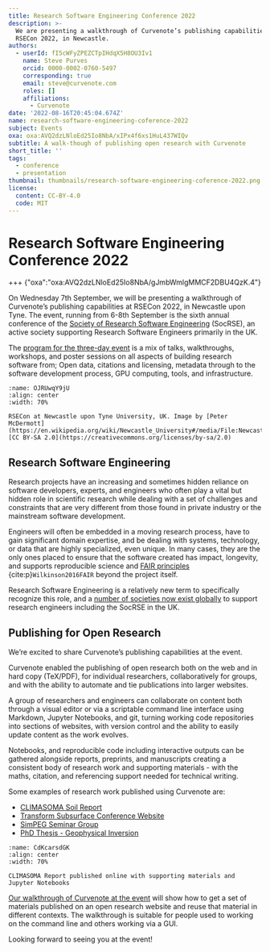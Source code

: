 ```yaml
---
title: Research Software Engineering Conference 2022
description: >-
  We are presenting a walkthrough of Curvenote’s publishing capabilities at
  RSECon 2022, in Newcastle.
authors:
  - userId: fI5cWFyZPEZCTpIHdqX5H8OU3Iv1
    name: Steve Purves
    orcid: 0000-0002-0760-5497
    corresponding: true
    email: steve@curvenote.com
    roles: []
    affiliations:
      - Curvenote
date: '2022-08-16T20:45:04.674Z'
name: research-software-engineering-coference-2022
subject: Events
oxa: oxa:AVQ2dzLNloEd25Io8NbA/xIPx4f6xs1HuL437WIQv
subtitle: A walk-though of publishing open research with Curvenote
short_title: ''
tags:
  - conference
  - presentation
thumbnail: thumbnails/research-software-engineering-coference-2022.png
license:
  content: CC-BY-4.0
  code: MIT
---
```


# Research Software Engineering Conference 2022

+++ {"oxa":"oxa:AVQ2dzLNloEd25Io8NbA/gJmbWmlgMMCF2DBU4QzK.4"}

On Wednesday 7th September, we will be presenting a walkthrough of Curvenote’s publishing capabilities at RSECon 2022, in Newcastle upon Tyne. The event, running from 6-8th September is the sixth annual conference of the [Society of Research Software Engineering](https://society-rse.org/) (SocRSE), an active society supporting Research Software Engineers primarily in the UK.

The [program for the three-day event](https://virtual.oxfordabstracts.com/#/event/public/3101) is a mix of talks, walkthroughs, workshops, and poster sessions on all aspects of building research software from; Open data, citations and licensing, metadata through to the software development process, GPU computing, tools, and infrastructure.

```{figure} images/AVQ2dzLNloEd25Io8NbA-e71EQvhBrd2tyJdxJzKY-v1.png
:name: OJRUwqY9jU
:align: center
:width: 70%

RSECon at Newcastle upon Tyne University, UK. Image by [Peter McDermott](https://en.wikipedia.org/wiki/Newcastle_University#/media/File:Newcastle_University_Business_School\_(geograph_2486131).jpg) [CC BY-SA 2.0](https://creativecommons.org/licenses/by-sa/2.0)
```

## Research Software Engineering

Research projects have an increasing and sometimes hidden reliance on software developers, experts, and engineers who often play a vital but hidden role in scientific research while dealing with a set of challenges and constraints that are very different from those found in private industry or the mainstream software development.

Engineers will often be embedded in a moving research process, have to gain significant domain expertise, and be dealing with systems, technology, or data that are highly specialized, even unique. In many cases, they are the only ones placed to ensure that the software created has impact, longevity, and supports reproducible science and [FAIR principles](https://www.go-fair.org/fair-principles/) {cite:p}`Wilkinson2016FAIR` beyond the project itself.

Research Software Engineering is a relatively new term to specifically recognize this role, and a [number of societies now exist globally](https://researchsoftware.org/) to support research engineers including the SocRSE in the UK.

## Publishing for Open Research

We’re excited to share Curvenote’s publishing capabilities at the event.

Curvenote enabled the publishing of open research both on the web and in hard copy (TeX/PDF), for individual researchers, collaboratively for groups, and with the ability to automate and tie publications into larger websites.

A group of researchers and engineers can collaborate on content both through a visual editor or via a scriptable command line interface using Markdown, Jupyter Notebooks, and git, turning working code repositories into sections of websites, with version control and the ability to easily update content as the work evolves.

Notebooks, and reproducible code including interactive outputs can be gathered alongside reports, preprints, and manuscripts creating a consistent body of research work and supporting materials - with the maths, citation, and referencing support needed for technical writing.

Some examples of research work published using Curvenote are:

- [CLIMASOMA Soil Report](https://climasoma.curve.space/synthesis-project)
- [Transform Subsurface Conference Website](https://transform.softwareunderground.org/overview)
- [SimPEG Seminar Group](https://seminars.simpeg.xyz/seminars)
- [PhD Thesis - Geophysical Inversion](https://phd.row1.ca/phd)

```{figure} images/AVQ2dzLNloEd25Io8NbA-PjEnwsEeNzM1kQJI4TF7-v1.png
:name: CdKcarsdGK
:align: center
:width: 70%

CLIMASOMA Report published online with supporting materials and Jupyter Notebooks
```

[Our walkthrough of Curvenote at the event](https://virtual.oxfordabstracts.com/#/event/3101/submission/23) will show how to get a set of materials published on an open research website and reuse that material in different contexts. The walkthrough is suitable for people used to working on the command line and others working via a GUI.

Looking forward to seeing you at the event!


